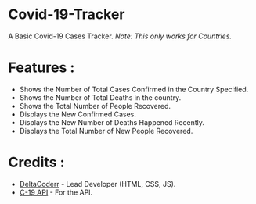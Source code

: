 # Covid-19-Tracker

A Basic Covid-19 Cases Tracker. 
 *Note: This only works for Countries.*


# Features : 
* Shows the Number of Total Cases Confirmed in the Country Specified.
* Shows the Number of Total Deaths in the country.
* Shows the Total Number of People Recovered.
* Displays the New Confirmed Cases. 
* Displays the New Number of Deaths Happened Recently.
* Displays the Total Number of New People Recovered.


# Credits :
* [DeltaCoderr](https://github.com/DeltaCoderr) - Lead Developer (HTML, CSS, JS).
* [C-19 API](https://api.covid19api.com/summary) - For the API.
